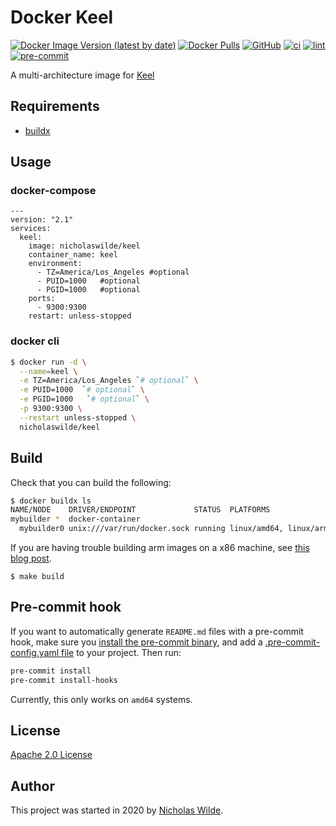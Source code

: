 # Docker Keel
[![Docker Image Version (latest by date)](https://img.shields.io/docker/v/nicholaswilde/keel)](https://hub.docker.com/r/nicholaswilde/keel)
[![Docker Pulls](https://img.shields.io/docker/pulls/nicholaswilde/keel)](https://hub.docker.com/r/nicholaswilde/keel)
[![GitHub](https://img.shields.io/github/license/nicholaswilde/docker-keel)](./LICENSE)
[![ci](https://github.com/nicholaswilde/docker-keel/workflows/ci/badge.svg)](https://github.com/nicholaswilde/docker-keel/actions?query=workflow%3Aci)
[![lint](https://github.com/nicholaswilde/docker-keel/workflows/lint/badge.svg?branch=main)](https://github.com/nicholaswilde/docker-keel/actions?query=workflow%3Alint)
[![pre-commit](https://img.shields.io/badge/pre--commit-enabled-brightgreen?logo=pre-commit&logoColor=white)](https://github.com/pre-commit/pre-commit)

A multi-architecture image for [Keel](https://keel.sh/)

## Requirements
- [buildx](https://docs.docker.com/engine/reference/commandline/buildx/)

## Usage
### docker-compose
```
---
version: "2.1"
services:
  keel:
    image: nicholaswilde/keel
    container_name: keel
    environment:
      - TZ=America/Los_Angeles #optional
      - PUID=1000   #optional
      - PGID=1000   #optional
    ports:
      - 9300:9300
    restart: unless-stopped
```
### docker cli
```bash
$ docker run -d \
  --name=keel \
  -e TZ=America/Los_Angeles `# optional` \
  -e PUID=1000  `# optional` \
  -e PGID=1000   `# optional` \
  -p 9300:9300 \
  --restart unless-stopped \
  nicholaswilde/keel
```

## Build

Check that you can build the following:
```bash
$ docker buildx ls
NAME/NODE    DRIVER/ENDPOINT             STATUS  PLATFORMS
mybuilder *  docker-container
  mybuilder0 unix:///var/run/docker.sock running linux/amd64, linux/arm64, linux/arm/v7
```

If you are having trouble building arm images on a x86 machine, see [this blog post](https://www.docker.com/blog/getting-started-with-docker-for-arm-on-linux/).

```
$ make build
```

## Pre-commit hook

If you want to automatically generate `README.md` files with a pre-commit hook, make sure you
[install the pre-commit binary](https://pre-commit.com/#install), and add a [.pre-commit-config.yaml file](./.pre-commit-config.yaml)
to your project. Then run:

```bash
pre-commit install
pre-commit install-hooks
```
Currently, this only works on `amd64` systems.

## License

[Apache 2.0 License](./LICENSE)

## Author
This project was started in 2020 by [Nicholas Wilde](https://github.com/nicholaswilde/).

